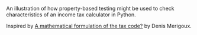 An illustration of how property-based testing might be used to check characteristics of an income tax calculator in Python.

Inspired by [A mathematical formulation of the tax code?](https://blog.merigoux.ovh/en/2019/12/20/taxes-formal-proofs.html) by Denis Merigoux.
